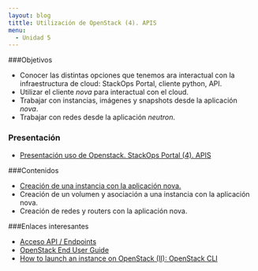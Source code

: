 ```yaml
---
layout: blog
tittle: Utilización de OpenStack (4). APIS
menu:
  - Unidad 5
---
```

###Objetivos

* Conocer las distintas opciones que tenemos ara interactual con la infraestructura de cloud: StackOps Portal, cliente python, API.
* Utilizar el cliente *nova* para interactual con el cloud.
* Trabajar con instancias, imágenes y snapshots desde la aplicación *nova*.
* Trabajar con redes desde la aplicación *neutron*.

### Presentación

* [Presentación uso de Openstack. StackOps Portal (4). APIS](presentacion)

###Contenidos

* [Creación de una instancia con la aplicación nova.](demo1)
* Creación de un volumen y asociación a una instancia con la aplicación nova.
* Creación de redes y routers con la aplicación nova.

###Enlaces interesantes

* [Acceso API / Endpoints](https://docs.stackops.net/endpoints-plugin-es.html)
* [OpenStack End User Guide](http://docs.openstack.org/user-guide/content/index.html)
* [How to launch an instance on OpenStack (II): OpenStack CLI](http://albertomolina.wordpress.com/2013/11/20/how-to-launch-an-instance-on-openstack-ii-openstack-cli/)
